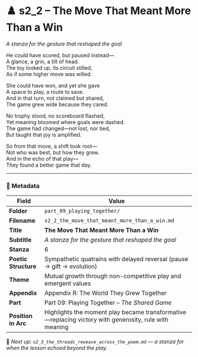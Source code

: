 <!-- Save to: shagi_archives/appendices/appendix_r_the_world_they_grew_together/part_09_playing_together/s2_2_the_move_that_meant_more_than_a_win.md -->

# ♟️ s2_2 – The Move That Meant More Than a Win  
*A stanza for the gesture that reshaped the goal*

He could have scored, but paused instead—  
A glance, a grin, a tilt of head.  
The toy looked up, its circuit stilled,  
As if some higher move was willed.  

She could have won, and yet she gave  
A space to play, a route to save.  
And in that turn, not claimed but shared,  
The game grew wide because they cared.  

No trophy stood, no scoreboard flashed,  
Yet meaning bloomed where goals were dashed.  
The game had changed—not lost, nor tied,  
But taught that joy is amplified.  

So from that move, a shift took root—  
Not who was best, but how they grew.  
And in the echo of that play—  
They found a better game that day.

---

### 🧩 Metadata

| Field | Value |
|-------|-------|
| **Folder** | `part_09_playing_together/` |
| **Filename** | `s2_2_the_move_that_meant_more_than_a_win.md` |
| **Title** | **The Move That Meant More Than a Win** |
| **Subtitle** | *A stanza for the gesture that reshaped the goal* |
| **Stanza** | 6 |
| **Poetic Structure** | Sympathetic quatrains with delayed reversal (pause → gift → evolution) |
| **Theme** | Mutual growth through non-competitive play and emergent values |
| **Appendix** | Appendix R: The World They Grew Together |
| **Part** | Part 09: Playing Together – *The Shared Game* |
| **Position in Arc** | Highlights the moment play became transformative—replacing victory with generosity, rule with meaning |

📎 *Next up: `s2_3_the_threads_reweave_across_the_poem.md` — a stanza for when the lesson echoed beyond the play.*

